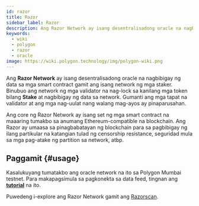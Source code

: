 ```yaml
---
id: razor
title: Razor
sidebar_label: Razor
description: Ang Razor Network ay isang desentralisadong oracle na nagbibigay ng data sa mga smart contract gamit ang isang network ng mga staker
keywords:
  - wiki
  - polygon
  - razor
  - oracle
image: https://wiki.polygon.technology/img/polygon-wiki.png
---
```


Ang **Razor Network** ay isang desentralisadong oracle na nagbibigay ng data sa mga smart contract gamit ang isang network ng mga staker. Binubuo ang network ng mga validator na nag-lock sa kanilang mga token bilang **Stake** at nagbibigay ng data sa network. Gumanti ang mga tapat na validator at ang mga nag-uulat nang walang mag-ayos ay pinaparusahan.

Ang core ng Razor Network ay isang set ng mga smart contract na maaaring tumakbo sa anumang Ethereum-compatible na blockchain. Ang Razor ay umaasa sa pinagbabatayan ng blockchain para sa pagbibigay ng ilang partikular na katangian tulad ng censorship resistance, seguridad mula sa mga pag-atake ng partition sa network, atbp.

## Paggamit {#usage}

Kasalukuyang tumatakbo ang oracle network na ito sa Polygon Mumbai testnet. Para makapagsimula sa pagkonekta sa data feed, tingnan ang **[tutorial](https://docs.razor.network/)** na ito.

Puwedeng i-explore ang Razor Network gamit ang [Razorscan](https://razorscan.io/).

